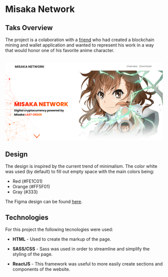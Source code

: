 <h1>Misaka Network</h1>
<h2>Taks Overview</h2>
<p>The project is a colaboration with a <a href="https://github.com/milos-mkv"> friend</a> who had created a blockchain mining and
wallet application and wanted to represent his work in a way that would honor one of his favorite anime character.</p>
<br/>
<img src="md_image/1.png">
<h2>Design</h2>
<p>The design is inspired by the current trend of minimalism. The color white was used (by default) to fill out empty space with the main colors being:</p>
<ul>
    <li>Red (#FE1C01)</li>
    <li>Orange (#FF5F01)</li>
    <li>Gray (#333)</li>
</ul>
<p>The Figma design can be found <a href="https://www.figma.com/file/MDTfMnQKJU9wbR4HseIx5a/Misaka-Network?node-id=0%3A1">here</a>.</p>
<h2>Technologies</h2>
<p>For this project the following tecnologies were used:</p>
<ul>
    <li><p><span style="font-weight: bold">HTML</span> - Used to create the markup of the page.</p>
    </li>
        <li><p><span style="font-weight: bold">SASS/CSS</span> - Sass was used in order to streamline and simplify the styling of the page.</p>
    </li>
        </li>
        <li><p><span style="font-weight: bold">ReactJS</span> - This framework was useful to more easily create sections and components of the website.</p>
    </li>

</ul>